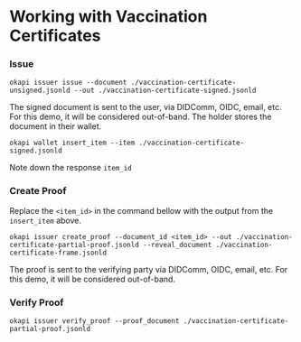 # Working with Vaccination Certificates

### Issue

```
okapi issuer issue --document ./vaccination-certificate-unsigned.jsonld --out ./vaccination-certificate-signed.jsonld
```

The signed document is sent to the user, via DIDComm, OIDC, email, etc. For this demo, it will be considered out-of-band.
The holder stores the document in their wallet.

```
okapi wallet insert_item --item ./vaccination-certificate-signed.jsonld
```

Note down the response `item_id`

### Create Proof

Replace the `<item_id>` in the command bellow with the output from the `insert_item` above.

```
okapi issuer create_proof --document_id <item_id> --out ./vaccination-certificate-partial-proof.jsonld --reveal_document ./vaccination-certificate-frame.jsonld
```

The proof is sent to the verifying party via DIDComm, OIDC, email, etc. For this demo, it will be considered out-of-band.

### Verify Proof

```
okapi issuer verify_proof --proof_document ./vaccination-certificate-partial-proof.jsonld
```

